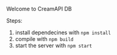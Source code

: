 Welcome to CreamAPI DB

Steps:

1) install dependecines with <code>npm install</code>
2) compile with <code>npm build</code>
3) start the server with <code>npm start</code>
